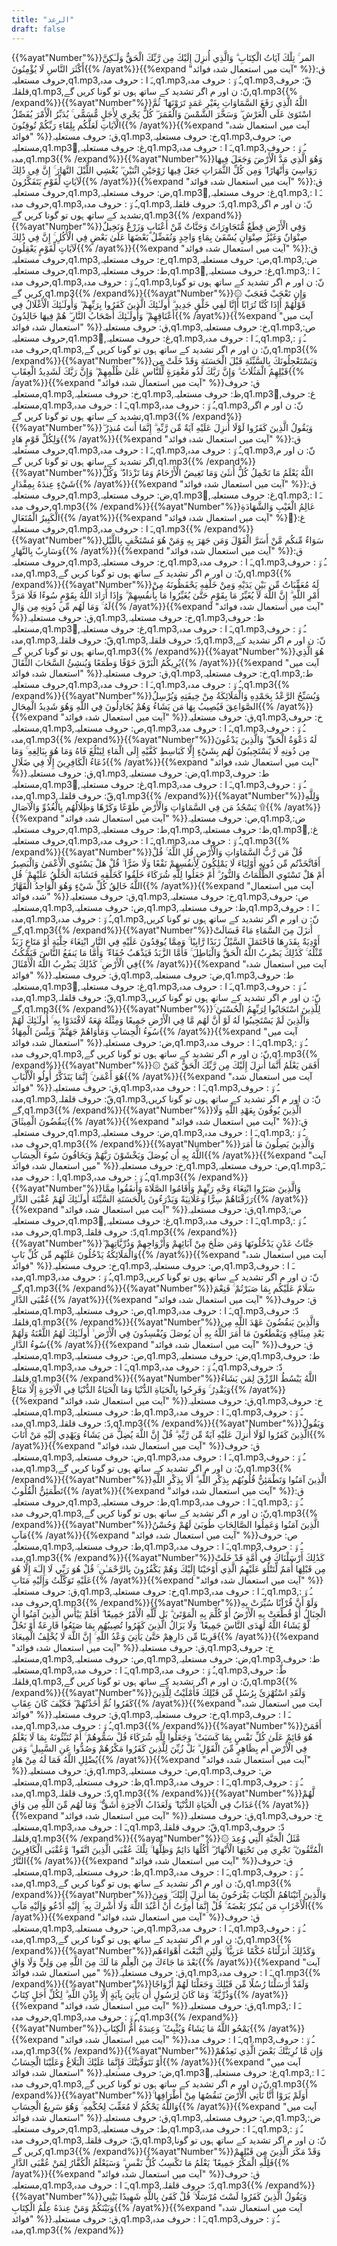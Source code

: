 ```yaml
---
title: "الرعد"
draft: false
---
```

 {{%ayat"Number"%}}المر ۚ تِلْكَ آيَاتُ الْكِتَابِ ۗ وَالَّذِي أُنزِلَ إِلَيْكَ مِن رَّبِّكَ الْحَقُّ وَلَـٰكِنَّ أَكْثَرَ النَّاسِ لَا يُؤْمِنُونَ{{% /ayat%}}{{%expand "آیت میں استعمال شدہ فوائد" %}}ق: حروف مستعلیہ,q1.mp3,ـَ ا :  حروف مدہ,q1.mp3,ـُ و٘ :  حروف مدہ,q1.mp3,قّ: حروف قلقلہ,q1.mp3,نّ: ن اور م اگر تشدید کے ساتھ ہوں تو گونا کریں گے,q1.mp3{{% /expand%}}{{%ayat"Number"%}}اللَّهُ الَّذِي رَفَعَ السَّمَاوَاتِ بِغَيْرِ عَمَدٍ تَرَوْنَهَا ۖ ثُمَّ اسْتَوَىٰ عَلَى الْعَرْشِ ۖ وَسَخَّرَ الشَّمْسَ وَالْقَمَرَ ۖ كُلٌّ يَجْرِي لِأَجَلٍ مُّسَمًّى ۚ يُدَبِّرُ الْأَمْرَ يُفَصِّلُ الْآيَاتِ لَعَلَّكُم بِلِقَاءِ رَبِّكُمْ تُوقِنُونَ{{% /ayat%}}{{%expand "آیت میں استعمال شدہ فوائد" %}}ق: حروف مستعلیہ,q1.mp3,خ: حروف مستعلیہ,q1.mp3,ص: حروف مستعلیہ,q1.mp3,ُغ: حروف مستعلیہ,q1.mp3,ـَ ا :  حروف مدہ,q1.mp3,ـُ و٘ :  حروف مدہ,q1.mp3{{% /expand%}}{{%ayat"Number"%}}وَهُوَ الَّذِي مَدَّ الْأَرْضَ وَجَعَلَ فِيهَا رَوَاسِيَ وَأَنْهَارًا ۖ وَمِن كُلِّ الثَّمَرَاتِ جَعَلَ فِيهَا زَوْجَيْنِ اثْنَيْنِ ۖ يُغْشِي اللَّيْلَ النَّهَارَ ۚ إِنَّ فِي ذَٰلِكَ لَآيَاتٍ لِّقَوْمٍ يَتَفَكَّرُونَ{{% /ayat%}}{{%expand "آیت میں استعمال شدہ فوائد" %}}ق: حروف مستعلیہ,q1.mp3,ض: حروف مستعلیہ,q1.mp3,ُغ: حروف مستعلیہ,q1.mp3,ـَ ا :  حروف مدہ,q1.mp3,ـُ و٘ :  حروف مدہ,q1.mp3,دّ: حروف قلقلہ,q1.mp3,نّ: ن اور م اگر تشدید کے ساتھ ہوں تو گونا کریں گے,q1.mp3{{% /expand%}}{{%ayat"Number"%}}وَفِي الْأَرْضِ قِطَعٌ مُّتَجَاوِرَاتٌ وَجَنَّاتٌ مِّنْ أَعْنَابٍ وَزَرْعٌ وَنَخِيلٌ صِنْوَانٌ وَغَيْرُ صِنْوَانٍ يُسْقَىٰ بِمَاءٍ وَاحِدٍ وَنُفَضِّلُ بَعْضَهَا عَلَىٰ بَعْضٍ فِي الْأُكُلِ ۚ إِنَّ فِي ذَٰلِكَ لَآيَاتٍ لِّقَوْمٍ يَعْقِلُونَ{{% /ayat%}}{{%expand "آیت میں استعمال شدہ فوائد" %}}ق: حروف مستعلیہ,q1.mp3,خ: حروف مستعلیہ,q1.mp3,ص: حروف مستعلیہ,q1.mp3,ض: حروف مستعلیہ,q1.mp3,ط: حروف مستعلیہ,q1.mp3,ُغ: حروف مستعلیہ,q1.mp3,ـَ ا :  حروف مدہ,q1.mp3,ـُ و٘ :  حروف مدہ,q1.mp3,نّ: ن اور م اگر تشدید کے ساتھ ہوں تو گونا کریں گے,q1.mp3{{% /expand%}}{{%ayat"Number"%}}۞ وَإِن تَعْجَبْ فَعَجَبٌ قَوْلُهُمْ أَإِذَا كُنَّا تُرَابًا أَإِنَّا لَفِي خَلْقٍ جَدِيدٍ ۗ أُولَـٰئِكَ الَّذِينَ كَفَرُوا بِرَبِّهِمْ ۖ وَأُولَـٰئِكَ الْأَغْلَالُ فِي أَعْنَاقِهِمْ ۖ وَأُولَـٰئِكَ أَصْحَابُ النَّارِ ۖ هُمْ فِيهَا خَالِدُونَ{{% /ayat%}}{{%expand "آیت میں استعمال شدہ فوائد" %}}ق: حروف مستعلیہ,q1.mp3,خ: حروف مستعلیہ,q1.mp3,ص: حروف مستعلیہ,q1.mp3,ُغ: حروف مستعلیہ,q1.mp3,ـَ ا :  حروف مدہ,q1.mp3,ـُ و٘ :  حروف مدہ,q1.mp3,نّ: ن اور م اگر تشدید کے ساتھ ہوں تو گونا کریں گے,q1.mp3{{% /expand%}}{{%ayat"Number"%}}وَيَسْتَعْجِلُونَكَ بِالسَّيِّئَةِ قَبْلَ الْحَسَنَةِ وَقَدْ خَلَتْ مِن قَبْلِهِمُ الْمَثُلَاتُ ۗ وَإِنَّ رَبَّكَ لَذُو مَغْفِرَةٍ لِّلنَّاسِ عَلَىٰ ظُلْمِهِمْ ۖ وَإِنَّ رَبَّكَ لَشَدِيدُ الْعِقَابِ{{% /ayat%}}{{%expand "آیت میں استعمال شدہ فوائد" %}}ق: حروف مستعلیہ,q1.mp3,خ: حروف مستعلیہ,q1.mp3,ظ: حروف مستعلیہ,q1.mp3,ُغ: حروف مستعلیہ,q1.mp3,ـَ ا :  حروف مدہ,q1.mp3,ـُ و٘ :  حروف مدہ,q1.mp3,نّ: ن اور م اگر تشدید کے ساتھ ہوں تو گونا کریں گے,q1.mp3{{% /expand%}}{{%ayat"Number"%}}وَيَقُولُ الَّذِينَ كَفَرُوا لَوْلَا أُنزِلَ عَلَيْهِ آيَةٌ مِّن رَّبِّهِ ۗ إِنَّمَا أَنتَ مُنذِرٌ ۖ وَلِكُلِّ قَوْمٍ هَادٍ{{% /ayat%}}{{%expand "آیت میں استعمال شدہ فوائد" %}}ق: حروف مستعلیہ,q1.mp3,ـَ ا :  حروف مدہ,q1.mp3,ـُ و٘ :  حروف مدہ,q1.mp3,نّ: ن اور م اگر تشدید کے ساتھ ہوں تو گونا کریں گے,q1.mp3{{% /expand%}}{{%ayat"Number"%}}اللَّهُ يَعْلَمُ مَا تَحْمِلُ كُلُّ أُنثَىٰ وَمَا تَغِيضُ الْأَرْحَامُ وَمَا تَزْدَادُ ۖ وَكُلُّ شَيْءٍ عِندَهُ بِمِقْدَارٍ{{% /ayat%}}{{%expand "آیت میں استعمال شدہ فوائد" %}}ق: حروف مستعلیہ,q1.mp3,ض: حروف مستعلیہ,q1.mp3,ُغ: حروف مستعلیہ,q1.mp3,ـَ ا :  حروف مدہ,q1.mp3{{% /expand%}}{{%ayat"Number"%}}عَالِمُ الْغَيْبِ وَالشَّهَادَةِ الْكَبِيرُ الْمُتَعَالِ{{% /ayat%}}{{%expand "آیت میں استعمال شدہ فوائد" %}}ُغ: حروف مستعلیہ,q1.mp3,ـَ ا :  حروف مدہ,q1.mp3{{% /expand%}}{{%ayat"Number"%}}سَوَاءٌ مِّنكُم مَّنْ أَسَرَّ الْقَوْلَ وَمَن جَهَرَ بِهِ وَمَنْ هُوَ مُسْتَخْفٍ بِاللَّيْلِ وَسَارِبٌ بِالنَّهَارِ{{% /ayat%}}{{%expand "آیت میں استعمال شدہ فوائد" %}}ق: حروف مستعلیہ,q1.mp3,خ: حروف مستعلیہ,q1.mp3,ـَ ا :  حروف مدہ,q1.mp3,ـُ و٘ :  حروف مدہ,q1.mp3,نّ: ن اور م اگر تشدید کے ساتھ ہوں تو گونا کریں گے,q1.mp3{{% /expand%}}{{%ayat"Number"%}}لَهُ مُعَقِّبَاتٌ مِّن بَيْنِ يَدَيْهِ وَمِنْ خَلْفِهِ يَحْفَظُونَهُ مِنْ أَمْرِ اللَّهِ ۗ إِنَّ اللَّهَ لَا يُغَيِّرُ مَا بِقَوْمٍ حَتَّىٰ يُغَيِّرُوا مَا بِأَنفُسِهِمْ ۗ وَإِذَا أَرَادَ اللَّهُ بِقَوْمٍ سُوءًا فَلَا مَرَدَّ لَهُ ۚ وَمَا لَهُم مِّن دُونِهِ مِن وَالٍ{{% /ayat%}}{{%expand "آیت میں استعمال شدہ فوائد" %}}ق: حروف مستعلیہ,q1.mp3,خ: حروف مستعلیہ,q1.mp3,ظ: حروف مستعلیہ,q1.mp3,ُغ: حروف مستعلیہ,q1.mp3,ـَ ا :  حروف مدہ,q1.mp3,ـُ و٘ :  حروف مدہ,q1.mp3,قّ: حروف قلقلہ,q1.mp3,دّ: حروف قلقلہ,q1.mp3,نّ: ن اور م اگر تشدید کے ساتھ ہوں تو گونا کریں گے,q1.mp3{{% /expand%}}{{%ayat"Number"%}}هُوَ الَّذِي يُرِيكُمُ الْبَرْقَ خَوْفًا وَطَمَعًا وَيُنشِئُ السَّحَابَ الثِّقَالَ{{% /ayat%}}{{%expand "آیت میں استعمال شدہ فوائد" %}}ق: حروف مستعلیہ,q1.mp3,خ: حروف مستعلیہ,q1.mp3,ط: حروف مستعلیہ,q1.mp3,ـَ ا :  حروف مدہ,q1.mp3,ـُ و٘ :  حروف مدہ,q1.mp3{{% /expand%}}{{%ayat"Number"%}}وَيُسَبِّحُ الرَّعْدُ بِحَمْدِهِ وَالْمَلَائِكَةُ مِنْ خِيفَتِهِ وَيُرْسِلُ الصَّوَاعِقَ فَيُصِيبُ بِهَا مَن يَشَاءُ وَهُمْ يُجَادِلُونَ فِي اللَّهِ وَهُوَ شَدِيدُ الْمِحَالِ{{% /ayat%}}{{%expand "آیت میں استعمال شدہ فوائد" %}}ق: حروف مستعلیہ,q1.mp3,خ: حروف مستعلیہ,q1.mp3,ص: حروف مستعلیہ,q1.mp3,ـَ ا :  حروف مدہ,q1.mp3,ـُ و٘ :  حروف مدہ,q1.mp3{{% /expand%}}{{%ayat"Number"%}}لَهُ دَعْوَةُ الْحَقِّ ۖ وَالَّذِينَ يَدْعُونَ مِن دُونِهِ لَا يَسْتَجِيبُونَ لَهُم بِشَيْءٍ إِلَّا كَبَاسِطِ كَفَّيْهِ إِلَى الْمَاءِ لِيَبْلُغَ فَاهُ وَمَا هُوَ بِبَالِغِهِ ۚ وَمَا دُعَاءُ الْكَافِرِينَ إِلَّا فِي ضَلَالٍ{{% /ayat%}}{{%expand "آیت میں استعمال شدہ فوائد" %}}ق: حروف مستعلیہ,q1.mp3,ض: حروف مستعلیہ,q1.mp3,ط: حروف مستعلیہ,q1.mp3,ُغ: حروف مستعلیہ,q1.mp3,ـَ ا :  حروف مدہ,q1.mp3,ـُ و٘ :  حروف مدہ,q1.mp3,قّ: حروف قلقلہ,q1.mp3{{% /expand%}}{{%ayat"Number"%}}وَلِلَّهِ يَسْجُدُ مَن فِي السَّمَاوَاتِ وَالْأَرْضِ طَوْعًا وَكَرْهًا وَظِلَالُهُم بِالْغُدُوِّ وَالْآصَالِ ۩{{% /ayat%}}{{%expand "آیت میں استعمال شدہ فوائد" %}}ص: حروف مستعلیہ,q1.mp3,ض: حروف مستعلیہ,q1.mp3,ط: حروف مستعلیہ,q1.mp3,ظ: حروف مستعلیہ,q1.mp3,ُغ: حروف مستعلیہ,q1.mp3,ـَ ا :  حروف مدہ,q1.mp3,ـُ و٘ :  حروف مدہ,q1.mp3{{% /expand%}}{{%ayat"Number"%}}قُلْ مَن رَّبُّ السَّمَاوَاتِ وَالْأَرْضِ قُلِ اللَّهُ ۚ قُلْ أَفَاتَّخَذْتُم مِّن دُونِهِ أَوْلِيَاءَ لَا يَمْلِكُونَ لِأَنفُسِهِمْ نَفْعًا وَلَا ضَرًّا ۚ قُلْ هَلْ يَسْتَوِي الْأَعْمَىٰ وَالْبَصِيرُ أَمْ هَلْ تَسْتَوِي الظُّلُمَاتُ وَالنُّورُ ۗ أَمْ جَعَلُوا لِلَّهِ شُرَكَاءَ خَلَقُوا كَخَلْقِهِ فَتَشَابَهَ الْخَلْقُ عَلَيْهِمْ ۚ قُلِ اللَّهُ خَالِقُ كُلِّ شَيْءٍ وَهُوَ الْوَاحِدُ الْقَهَّارُ{{% /ayat%}}{{%expand "آیت میں استعمال شدہ فوائد" %}}ق: حروف مستعلیہ,q1.mp3,خ: حروف مستعلیہ,q1.mp3,ص: حروف مستعلیہ,q1.mp3,ض: حروف مستعلیہ,q1.mp3,ظ: حروف مستعلیہ,q1.mp3,ـَ ا :  حروف مدہ,q1.mp3,ـُ و٘ :  حروف مدہ,q1.mp3,نّ: ن اور م اگر تشدید کے ساتھ ہوں تو گونا کریں گے,q1.mp3{{% /expand%}}{{%ayat"Number"%}}أَنزَلَ مِنَ السَّمَاءِ مَاءً فَسَالَتْ أَوْدِيَةٌ بِقَدَرِهَا فَاحْتَمَلَ السَّيْلُ زَبَدًا رَّابِيًا ۚ وَمِمَّا يُوقِدُونَ عَلَيْهِ فِي النَّارِ ابْتِغَاءَ حِلْيَةٍ أَوْ مَتَاعٍ زَبَدٌ مِّثْلُهُ ۚ كَذَٰلِكَ يَضْرِبُ اللَّهُ الْحَقَّ وَالْبَاطِلَ ۚ فَأَمَّا الزَّبَدُ فَيَذْهَبُ جُفَاءً ۖ وَأَمَّا مَا يَنفَعُ النَّاسَ فَيَمْكُثُ فِي الْأَرْضِ ۚ كَذَٰلِكَ يَضْرِبُ اللَّهُ الْأَمْثَالَ{{% /ayat%}}{{%expand "آیت میں استعمال شدہ فوائد" %}}ق: حروف مستعلیہ,q1.mp3,ض: حروف مستعلیہ,q1.mp3,ط: حروف مستعلیہ,q1.mp3,ُغ: حروف مستعلیہ,q1.mp3,ـَ ا :  حروف مدہ,q1.mp3,ـُ و٘ :  حروف مدہ,q1.mp3,قّ: حروف قلقلہ,q1.mp3,نّ: ن اور م اگر تشدید کے ساتھ ہوں تو گونا کریں گے,q1.mp3{{% /expand%}}{{%ayat"Number"%}}لِلَّذِينَ اسْتَجَابُوا لِرَبِّهِمُ الْحُسْنَىٰ ۚ وَالَّذِينَ لَمْ يَسْتَجِيبُوا لَهُ لَوْ أَنَّ لَهُم مَّا فِي الْأَرْضِ جَمِيعًا وَمِثْلَهُ مَعَهُ لَافْتَدَوْا بِهِ ۚ أُولَـٰئِكَ لَهُمْ سُوءُ الْحِسَابِ وَمَأْوَاهُمْ جَهَنَّمُ ۖ وَبِئْسَ الْمِهَادُ{{% /ayat%}}{{%expand "آیت میں استعمال شدہ فوائد" %}}ض: حروف مستعلیہ,q1.mp3,ـَ ا :  حروف مدہ,q1.mp3,ـُ و٘ :  حروف مدہ,q1.mp3,نّ: ن اور م اگر تشدید کے ساتھ ہوں تو گونا کریں گے,q1.mp3{{% /expand%}}{{%ayat"Number"%}}۞ أَفَمَن يَعْلَمُ أَنَّمَا أُنزِلَ إِلَيْكَ مِن رَّبِّكَ الْحَقُّ كَمَنْ هُوَ أَعْمَىٰ ۚ إِنَّمَا يَتَذَكَّرُ أُولُو الْأَلْبَابِ{{% /ayat%}}{{%expand "آیت میں استعمال شدہ فوائد" %}}ق: حروف مستعلیہ,q1.mp3,ـَ ا :  حروف مدہ,q1.mp3,ـُ و٘ :  حروف مدہ,q1.mp3,قّ: حروف قلقلہ,q1.mp3,نّ: ن اور م اگر تشدید کے ساتھ ہوں تو گونا کریں گے,q1.mp3{{% /expand%}}{{%ayat"Number"%}}الَّذِينَ يُوفُونَ بِعَهْدِ اللَّهِ وَلَا يَنقُضُونَ الْمِيثَاقَ{{% /ayat%}}{{%expand "آیت میں استعمال شدہ فوائد" %}}ق: حروف مستعلیہ,q1.mp3,ض: حروف مستعلیہ,q1.mp3,ـَ ا :  حروف مدہ,q1.mp3,ـُ و٘ :  حروف مدہ,q1.mp3{{% /expand%}}{{%ayat"Number"%}}وَالَّذِينَ يَصِلُونَ مَا أَمَرَ اللَّهُ بِهِ أَن يُوصَلَ وَيَخْشَوْنَ رَبَّهُمْ وَيَخَافُونَ سُوءَ الْحِسَابِ{{% /ayat%}}{{%expand "آیت میں استعمال شدہ فوائد" %}}خ: حروف مستعلیہ,q1.mp3,ص: حروف مستعلیہ,q1.mp3,ـَ ا :  حروف مدہ,q1.mp3,ـُ و٘ :  حروف مدہ,q1.mp3{{% /expand%}}{{%ayat"Number"%}}وَالَّذِينَ صَبَرُوا ابْتِغَاءَ وَجْهِ رَبِّهِمْ وَأَقَامُوا الصَّلَاةَ وَأَنفَقُوا مِمَّا رَزَقْنَاهُمْ سِرًّا وَعَلَانِيَةً وَيَدْرَءُونَ بِالْحَسَنَةِ السَّيِّئَةَ أُولَـٰئِكَ لَهُمْ عُقْبَى الدَّارِ{{% /ayat%}}{{%expand "آیت میں استعمال شدہ فوائد" %}}ق: حروف مستعلیہ,q1.mp3,ص: حروف مستعلیہ,q1.mp3,ُغ: حروف مستعلیہ,q1.mp3,ـَ ا :  حروف مدہ,q1.mp3,ـُ و٘ :  حروف مدہ,q1.mp3,دّ: حروف قلقلہ,q1.mp3{{% /expand%}}{{%ayat"Number"%}}جَنَّاتُ عَدْنٍ يَدْخُلُونَهَا وَمَن صَلَحَ مِنْ آبَائِهِمْ وَأَزْوَاجِهِمْ وَذُرِّيَّاتِهِمْ ۖ وَالْمَلَائِكَةُ يَدْخُلُونَ عَلَيْهِم مِّن كُلِّ بَابٍ{{% /ayat%}}{{%expand "آیت میں استعمال شدہ فوائد" %}}خ: حروف مستعلیہ,q1.mp3,ص: حروف مستعلیہ,q1.mp3,ـَ ا :  حروف مدہ,q1.mp3,ـُ و٘ :  حروف مدہ,q1.mp3,نّ: ن اور م اگر تشدید کے ساتھ ہوں تو گونا کریں گے,q1.mp3{{% /expand%}}{{%ayat"Number"%}}سَلَامٌ عَلَيْكُم بِمَا صَبَرْتُمْ ۚ فَنِعْمَ عُقْبَى الدَّارِ{{% /ayat%}}{{%expand "آیت میں استعمال شدہ فوائد" %}}ق: حروف مستعلیہ,q1.mp3,ص: حروف مستعلیہ,q1.mp3,ـَ ا :  حروف مدہ,q1.mp3,دّ: حروف قلقلہ,q1.mp3{{% /expand%}}{{%ayat"Number"%}}وَالَّذِينَ يَنقُضُونَ عَهْدَ اللَّهِ مِن بَعْدِ مِيثَاقِهِ وَيَقْطَعُونَ مَا أَمَرَ اللَّهُ بِهِ أَن يُوصَلَ وَيُفْسِدُونَ فِي الْأَرْضِ ۙ أُولَـٰئِكَ لَهُمُ اللَّعْنَةُ وَلَهُمْ سُوءُ الدَّارِ{{% /ayat%}}{{%expand "آیت میں استعمال شدہ فوائد" %}}ق: حروف مستعلیہ,q1.mp3,ص: حروف مستعلیہ,q1.mp3,ض: حروف مستعلیہ,q1.mp3,ط: حروف مستعلیہ,q1.mp3,ـَ ا :  حروف مدہ,q1.mp3,ـُ و٘ :  حروف مدہ,q1.mp3,دّ: حروف قلقلہ,q1.mp3{{% /expand%}}{{%ayat"Number"%}}اللَّهُ يَبْسُطُ الرِّزْقَ لِمَن يَشَاءُ وَيَقْدِرُ ۚ وَفَرِحُوا بِالْحَيَاةِ الدُّنْيَا وَمَا الْحَيَاةُ الدُّنْيَا فِي الْآخِرَةِ إِلَّا مَتَاعٌ{{% /ayat%}}{{%expand "آیت میں استعمال شدہ فوائد" %}}ق: حروف مستعلیہ,q1.mp3,خ: حروف مستعلیہ,q1.mp3,ط: حروف مستعلیہ,q1.mp3,ـَ ا :  حروف مدہ,q1.mp3,ـُ و٘ :  حروف مدہ,q1.mp3,دّ: حروف قلقلہ,q1.mp3{{% /expand%}}{{%ayat"Number"%}}وَيَقُولُ الَّذِينَ كَفَرُوا لَوْلَا أُنزِلَ عَلَيْهِ آيَةٌ مِّن رَّبِّهِ ۗ قُلْ إِنَّ اللَّهَ يُضِلُّ مَن يَشَاءُ وَيَهْدِي إِلَيْهِ مَنْ أَنَابَ{{% /ayat%}}{{%expand "آیت میں استعمال شدہ فوائد" %}}ق: حروف مستعلیہ,q1.mp3,ض: حروف مستعلیہ,q1.mp3,ـَ ا :  حروف مدہ,q1.mp3,ـُ و٘ :  حروف مدہ,q1.mp3,نّ: ن اور م اگر تشدید کے ساتھ ہوں تو گونا کریں گے,q1.mp3{{% /expand%}}{{%ayat"Number"%}}الَّذِينَ آمَنُوا وَتَطْمَئِنُّ قُلُوبُهُم بِذِكْرِ اللَّهِ ۗ أَلَا بِذِكْرِ اللَّهِ تَطْمَئِنُّ الْقُلُوبُ{{% /ayat%}}{{%expand "آیت میں استعمال شدہ فوائد" %}}ق: حروف مستعلیہ,q1.mp3,ط: حروف مستعلیہ,q1.mp3,ـَ ا :  حروف مدہ,q1.mp3,ـُ و٘ :  حروف مدہ,q1.mp3,نّ: ن اور م اگر تشدید کے ساتھ ہوں تو گونا کریں گے,q1.mp3{{% /expand%}}{{%ayat"Number"%}}الَّذِينَ آمَنُوا وَعَمِلُوا الصَّالِحَاتِ طُوبَىٰ لَهُمْ وَحُسْنُ مَآبٍ{{% /ayat%}}{{%expand "آیت میں استعمال شدہ فوائد" %}}ص: حروف مستعلیہ,q1.mp3,ط: حروف مستعلیہ,q1.mp3,ـَ ا :  حروف مدہ,q1.mp3,ـُ و٘ :  حروف مدہ,q1.mp3{{% /expand%}}{{%ayat"Number"%}}كَذَٰلِكَ أَرْسَلْنَاكَ فِي أُمَّةٍ قَدْ خَلَتْ مِن قَبْلِهَا أُمَمٌ لِّتَتْلُوَ عَلَيْهِمُ الَّذِي أَوْحَيْنَا إِلَيْكَ وَهُمْ يَكْفُرُونَ بِالرَّحْمَـٰنِ ۚ قُلْ هُوَ رَبِّي لَا إِلَـٰهَ إِلَّا هُوَ عَلَيْهِ تَوَكَّلْتُ وَإِلَيْهِ مَتَابِ{{% /ayat%}}{{%expand "آیت میں استعمال شدہ فوائد" %}}ق: حروف مستعلیہ,q1.mp3,خ: حروف مستعلیہ,q1.mp3,ـَ ا :  حروف مدہ,q1.mp3,ـُ و٘ :  حروف مدہ,q1.mp3{{% /expand%}}{{%ayat"Number"%}}وَلَوْ أَنَّ قُرْآنًا سُيِّرَتْ بِهِ الْجِبَالُ أَوْ قُطِّعَتْ بِهِ الْأَرْضُ أَوْ كُلِّمَ بِهِ الْمَوْتَىٰ ۗ بَل لِّلَّهِ الْأَمْرُ جَمِيعًا ۗ أَفَلَمْ يَيْأَسِ الَّذِينَ آمَنُوا أَن لَّوْ يَشَاءُ اللَّهُ لَهَدَى النَّاسَ جَمِيعًا ۗ وَلَا يَزَالُ الَّذِينَ كَفَرُوا تُصِيبُهُم بِمَا صَنَعُوا قَارِعَةٌ أَوْ تَحُلُّ قَرِيبًا مِّن دَارِهِمْ حَتَّىٰ يَأْتِيَ وَعْدُ اللَّهِ ۚ إِنَّ اللَّهَ لَا يُخْلِفُ الْمِيعَادَ{{% /ayat%}}{{%expand "آیت میں استعمال شدہ فوائد" %}}ق: حروف مستعلیہ,q1.mp3,خ: حروف مستعلیہ,q1.mp3,ص: حروف مستعلیہ,q1.mp3,ض: حروف مستعلیہ,q1.mp3,ط: حروف مستعلیہ,q1.mp3,ـَ ا :  حروف مدہ,q1.mp3,ـُ و٘ :  حروف مدہ,q1.mp3,طّ: حروف قلقلہ,q1.mp3,نّ: ن اور م اگر تشدید کے ساتھ ہوں تو گونا کریں گے,q1.mp3{{% /expand%}}{{%ayat"Number"%}}وَلَقَدِ اسْتُهْزِئَ بِرُسُلٍ مِّن قَبْلِكَ فَأَمْلَيْتُ لِلَّذِينَ كَفَرُوا ثُمَّ أَخَذْتُهُمْ ۖ فَكَيْفَ كَانَ عِقَابِ{{% /ayat%}}{{%expand "آیت میں استعمال شدہ فوائد" %}}ق: حروف مستعلیہ,q1.mp3,خ: حروف مستعلیہ,q1.mp3,ـَ ا :  حروف مدہ,q1.mp3,ـُ و٘ :  حروف مدہ,q1.mp3{{% /expand%}}{{%ayat"Number"%}}أَفَمَنْ هُوَ قَائِمٌ عَلَىٰ كُلِّ نَفْسٍ بِمَا كَسَبَتْ ۗ وَجَعَلُوا لِلَّهِ شُرَكَاءَ قُلْ سَمُّوهُمْ ۚ أَمْ تُنَبِّئُونَهُ بِمَا لَا يَعْلَمُ فِي الْأَرْضِ أَم بِظَاهِرٍ مِّنَ الْقَوْلِ ۗ بَلْ زُيِّنَ لِلَّذِينَ كَفَرُوا مَكْرُهُمْ وَصُدُّوا عَنِ السَّبِيلِ ۗ وَمَن يُضْلِلِ اللَّهُ فَمَا لَهُ مِنْ هَادٍ{{% /ayat%}}{{%expand "آیت میں استعمال شدہ فوائد" %}}ق: حروف مستعلیہ,q1.mp3,ص: حروف مستعلیہ,q1.mp3,ض: حروف مستعلیہ,q1.mp3,ظ: حروف مستعلیہ,q1.mp3,ـَ ا :  حروف مدہ,q1.mp3,ـُ و٘ :  حروف مدہ,q1.mp3,دّ: حروف قلقلہ,q1.mp3{{% /expand%}}{{%ayat"Number"%}}لَّهُمْ عَذَابٌ فِي الْحَيَاةِ الدُّنْيَا ۖ وَلَعَذَابُ الْآخِرَةِ أَشَقُّ ۖ وَمَا لَهُم مِّنَ اللَّهِ مِن وَاقٍ{{% /ayat%}}{{%expand "آیت میں استعمال شدہ فوائد" %}}ق: حروف مستعلیہ,q1.mp3,خ: حروف مستعلیہ,q1.mp3,ـَ ا :  حروف مدہ,q1.mp3,قّ: حروف قلقلہ,q1.mp3,دّ: حروف قلقلہ,q1.mp3{{% /expand%}}{{%ayat"Number"%}}۞ مَّثَلُ الْجَنَّةِ الَّتِي وُعِدَ الْمُتَّقُونَ ۖ تَجْرِي مِن تَحْتِهَا الْأَنْهَارُ ۖ أُكُلُهَا دَائِمٌ وَظِلُّهَا ۚ تِلْكَ عُقْبَى الَّذِينَ اتَّقَوا ۖ وَّعُقْبَى الْكَافِرِينَ النَّارُ{{% /ayat%}}{{%expand "آیت میں استعمال شدہ فوائد" %}}ق: حروف مستعلیہ,q1.mp3,ظ: حروف مستعلیہ,q1.mp3,ـَ ا :  حروف مدہ,q1.mp3,ـُ و٘ :  حروف مدہ,q1.mp3,نّ: ن اور م اگر تشدید کے ساتھ ہوں تو گونا کریں گے,q1.mp3{{% /expand%}}{{%ayat"Number"%}}وَالَّذِينَ آتَيْنَاهُمُ الْكِتَابَ يَفْرَحُونَ بِمَا أُنزِلَ إِلَيْكَ ۖ وَمِنَ الْأَحْزَابِ مَن يُنكِرُ بَعْضَهُ ۚ قُلْ إِنَّمَا أُمِرْتُ أَنْ أَعْبُدَ اللَّهَ وَلَا أُشْرِكَ بِهِ ۚ إِلَيْهِ أَدْعُو وَإِلَيْهِ مَآبِ{{% /ayat%}}{{%expand "آیت میں استعمال شدہ فوائد" %}}ق: حروف مستعلیہ,q1.mp3,ض: حروف مستعلیہ,q1.mp3,ـَ ا :  حروف مدہ,q1.mp3,ـُ و٘ :  حروف مدہ,q1.mp3,نّ: ن اور م اگر تشدید کے ساتھ ہوں تو گونا کریں گے,q1.mp3{{% /expand%}}{{%ayat"Number"%}}وَكَذَٰلِكَ أَنزَلْنَاهُ حُكْمًا عَرَبِيًّا ۚ وَلَئِنِ اتَّبَعْتَ أَهْوَاءَهُم بَعْدَ مَا جَاءَكَ مِنَ الْعِلْمِ مَا لَكَ مِنَ اللَّهِ مِن وَلِيٍّ وَلَا وَاقٍ{{% /ayat%}}{{%expand "آیت میں استعمال شدہ فوائد" %}}ق: حروف مستعلیہ,q1.mp3,ـَ ا :  حروف مدہ,q1.mp3{{% /expand%}}{{%ayat"Number"%}}وَلَقَدْ أَرْسَلْنَا رُسُلًا مِّن قَبْلِكَ وَجَعَلْنَا لَهُمْ أَزْوَاجًا وَذُرِّيَّةً ۚ وَمَا كَانَ لِرَسُولٍ أَن يَأْتِيَ بِآيَةٍ إِلَّا بِإِذْنِ اللَّهِ ۗ لِكُلِّ أَجَلٍ كِتَابٌ{{% /ayat%}}{{%expand "آیت میں استعمال شدہ فوائد" %}}ق: حروف مستعلیہ,q1.mp3,ـَ ا :  حروف مدہ,q1.mp3,ـُ و٘ :  حروف مدہ,q1.mp3{{% /expand%}}{{%ayat"Number"%}}يَمْحُو اللَّهُ مَا يَشَاءُ وَيُثْبِتُ ۖ وَعِندَهُ أُمُّ الْكِتَابِ{{% /ayat%}}{{%expand "آیت میں استعمال شدہ فوائد" %}}ـَ ا :  حروف مدہ,q1.mp3,ـُ و٘ :  حروف مدہ,q1.mp3{{% /expand%}}{{%ayat"Number"%}}وَإِن مَّا نُرِيَنَّكَ بَعْضَ الَّذِي نَعِدُهُمْ أَوْ نَتَوَفَّيَنَّكَ فَإِنَّمَا عَلَيْكَ الْبَلَاغُ وَعَلَيْنَا الْحِسَابُ{{% /ayat%}}{{%expand "آیت میں استعمال شدہ فوائد" %}}ض: حروف مستعلیہ,q1.mp3,ُغ: حروف مستعلیہ,q1.mp3,ـَ ا :  حروف مدہ,q1.mp3,نّ: ن اور م اگر تشدید کے ساتھ ہوں تو گونا کریں گے,q1.mp3{{% /expand%}}{{%ayat"Number"%}}أَوَلَمْ يَرَوْا أَنَّا نَأْتِي الْأَرْضَ نَنقُصُهَا مِنْ أَطْرَافِهَا ۚ وَاللَّهُ يَحْكُمُ لَا مُعَقِّبَ لِحُكْمِهِ ۚ وَهُوَ سَرِيعُ الْحِسَابِ{{% /ayat%}}{{%expand "آیت میں استعمال شدہ فوائد" %}}ق: حروف مستعلیہ,q1.mp3,ص: حروف مستعلیہ,q1.mp3,ض: حروف مستعلیہ,q1.mp3,ط: حروف مستعلیہ,q1.mp3,ـَ ا :  حروف مدہ,q1.mp3,ـُ و٘ :  حروف مدہ,q1.mp3,قّ: حروف قلقلہ,q1.mp3,نّ: ن اور م اگر تشدید کے ساتھ ہوں تو گونا کریں گے,q1.mp3{{% /expand%}}{{%ayat"Number"%}}وَقَدْ مَكَرَ الَّذِينَ مِن قَبْلِهِمْ فَلِلَّهِ الْمَكْرُ جَمِيعًا ۖ يَعْلَمُ مَا تَكْسِبُ كُلُّ نَفْسٍ ۗ وَسَيَعْلَمُ الْكُفَّارُ لِمَنْ عُقْبَى الدَّارِ{{% /ayat%}}{{%expand "آیت میں استعمال شدہ فوائد" %}}ق: حروف مستعلیہ,q1.mp3,ـَ ا :  حروف مدہ,q1.mp3,دّ: حروف قلقلہ,q1.mp3{{% /expand%}}{{%ayat"Number"%}}وَيَقُولُ الَّذِينَ كَفَرُوا لَسْتَ مُرْسَلًا ۚ قُلْ كَفَىٰ بِاللَّهِ شَهِيدًا بَيْنِي وَبَيْنَكُمْ وَمَنْ عِندَهُ عِلْمُ الْكِتَابِ{{% /ayat%}}{{%expand "آیت میں استعمال شدہ فوائد" %}}ق: حروف مستعلیہ,q1.mp3,ـَ ا :  حروف مدہ,q1.mp3,ـُ و٘ :  حروف مدہ,q1.mp3{{% /expand%}}